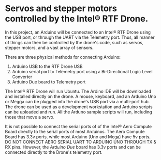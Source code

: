 # Servos and stepper motors controlled by the Intel® RTF Drone.

In this project, an Arduino will be connected to an Intel® RTF Drone using the USB port, or through the UART via the Telemetry port. Thus, all manner of things can then be controlled by the drone's code, such as servos, stepper motors, and a vast array of sensors.  

There are three physical methods for connecting Arduino:
1. Arduino USB to the RTF Drone USB
2. Arduino serial port to Telemetry port using a Bi-Directional Logic Level Converter
3. Arduino Due board to Telemetry port

The Intel® RTF Drone will run Ubuntu. The Ardino IDE will be downloaded and installed directly on the drone.  A mouse, keyboard, and an Arduino Uno or Megga can be plugged into the drone's USB port via a multi-port hub.  The drone can be used as a development workstation and Arduino scripts can be uploaded and run. All the Arduno sample scripts will run, including those that move a servo.

It is not possible to connect the serial ports of of the Intel® Aero Compute Board directly to the serial ports of most Arduinos.  The Aero Compute Board has 3.3v ports, while most Arduino (Uno and Mega) have 5v ports. DO NOT CONNECT AERO SERIAL UART TO ARDUINO UNO THROUGH TX & RX pins.  However, the *Arduino Due* board has 3.3v ports and can be connected directly to the Drone's telemetry port.

